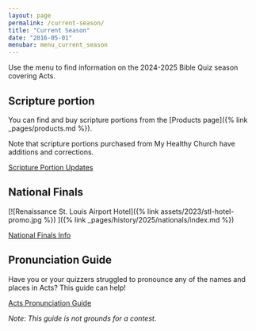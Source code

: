 ```yaml
---
layout: page
permalink: /current-season/
title: "Current Season"
date: "2016-05-01"
menubar: menu_current_season
---
```


Use the menu to find information on the 2024-2025 Bible Quiz season covering Acts.

## Scripture portion

You can find and buy scripture portions from the [Products page]({% link _pages/products.md %}).

Note that scripture portions purchased from My Healthy Church have additions and corrections.

<a href="{% link _pages/history/2025/scripture-portion.md %}" class="button is-primary">Scripture Portion Updates</a>

## National Finals

[![Renaissance St. Louis Airport Hotel]({% link assets/2023/stl-hotel-promo.jpg %}) ]({% link _pages/history/2025/nationals/index.md %})

<a href="{% link _pages/history/2025/nationals/index.md %}" class="button is-primary">National Finals Info</a>

## Pronunciation Guide

Have you or your quizzers struggled to pronounce any of the names and places in Acts? This guide can help!

<a href="{% link assets/2025/24-25 Acts Chapter Analysis Pronunciations.pdf %}" class="button is-primary">Acts Pronunciation Guide</a>

<i>Note: This guide is not grounds for a contest.</i>
